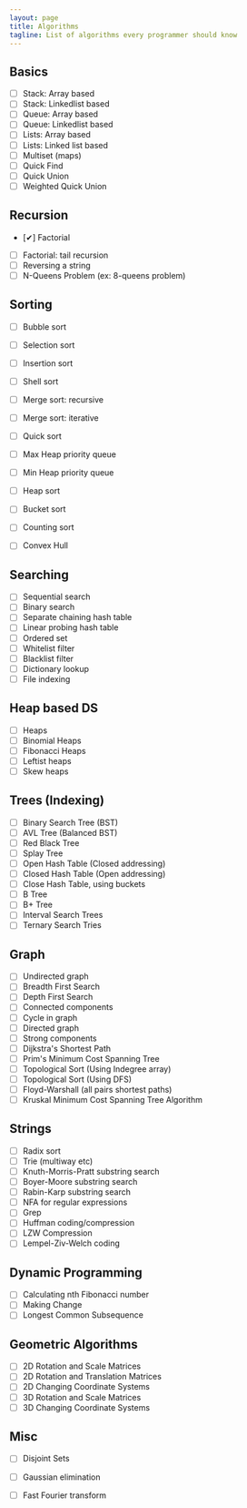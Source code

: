 ```yaml
---
layout: page
title: Algorithms
tagline: List of algorithms every programmer should know
---
```


## Basics

- [ ] Stack: Array based
- [ ] Stack: Linkedlist based
- [ ] Queue: Array based
- [ ] Queue: Linkedlist based
- [ ] Lists: Array based
- [ ] Lists: Linked list based
- [ ] Multiset (maps)
- [ ] Quick Find
- [ ] Quick Union
- [ ] Weighted Quick Union

## Recursion

- [✔] Factorial
- [ ] Factorial: tail recursion
- [ ] Reversing a string
- [ ] N-Queens Problem (ex: 8-queens problem)

## Sorting

- [ ] Bubble sort
- [ ] Selection sort
- [ ] Insertion sort
- [ ] Shell sort
- [ ] Merge sort: recursive
- [ ] Merge sort: iterative
- [ ] Quick sort
- [ ] Max Heap priority queue
- [ ] Min Heap priority queue
- [ ] Heap sort
- [ ] Bucket sort
- [ ] Counting sort
- [ ] Convex Hull


## Searching

- [ ] Sequential search
- [ ] Binary search
- [ ] Separate chaining hash table
- [ ] Linear probing hash table
- [ ] Ordered set
- [ ] Whitelist filter
- [ ] Blacklist filter
- [ ] Dictionary lookup
- [ ] File indexing

## Heap based DS

- [ ] Heaps
- [ ] Binomial Heaps
- [ ] Fibonacci Heaps
- [ ] Leftist heaps
- [ ] Skew heaps

## Trees (Indexing)

- [ ] Binary Search Tree (BST)
- [ ] AVL Tree (Balanced BST)
- [ ] Red Black Tree
- [ ] Splay Tree
- [ ] Open Hash Table (Closed addressing)
- [ ] Closed Hash Table (Open addressing)
- [ ] Close Hash Table, using buckets
- [ ] B Tree
- [ ] B+ Tree
- [ ] Interval Search Trees
- [ ] Ternary Search Tries

## Graph

- [ ] Undirected graph
- [ ] Breadth First Search
- [ ] Depth First Search
- [ ] Connected components
- [ ] Cycle in graph
- [ ] Directed graph
- [ ] Strong components
- [ ] Dijkstra's Shortest Path
- [ ] Prim's Minimum Cost Spanning Tree
- [ ] Topological Sort (Using Indegree array)
- [ ] Topological Sort (Using DFS)
- [ ] Floyd-Warshall (all pairs shortest paths)
- [ ] Kruskal Minimum Cost Spanning Tree Algorithm

## Strings

- [ ] Radix sort
- [ ] Trie (multiway etc)
- [ ] Knuth-Morris-Pratt substring search
- [ ] Boyer-Moore substring search
- [ ] Rabin-Karp substring search
- [ ] NFA for regular expressions
- [ ] Grep
- [ ] Huffman coding/compression
- [ ] LZW Compression
- [ ] Lempel-Ziv-Welch coding

## Dynamic Programming

- [ ] Calculating nth Fibonacci number
- [ ] Making Change
- [ ] Longest Common Subsequence

## Geometric Algorithms
- [ ] 2D Rotation and Scale Matrices
- [ ] 2D Rotation and Translation Matrices
- [ ] 2D Changing Coordinate Systems
- [ ] 3D Rotation and Scale Matrices
- [ ] 3D Changing Coordinate Systems

## Misc
- [ ] Disjoint Sets
- [ ] Gaussian elimination
- [ ] Fast Fourier transform


